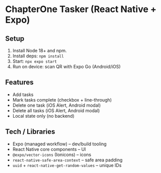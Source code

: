 # ChapterOne Tasker (React Native + Expo)

## Setup

1. Install Node 18+ and npm.
2. Install deps: `npm install`
3. Start: `npx expo start`
4. Run on device: scan QR with Expo Go (Android/iOS)

## Features

- Add tasks
- Mark tasks complete (checkbox + line-through)
- Delete one task (iOS Alert, Android modal)
- Delete all tasks (iOS Alert, Android modal)
- Local state only (no backend)

## Tech / Libraries

- Expo (managed workflow) – dev/build tooling
- React Native core components – UI
- `@expo/vector-icons` (Ionicons) – icons
- `react-native-safe-area-context` – safe area padding
- `uuid` + `react-native-get-random-values` – unique IDs